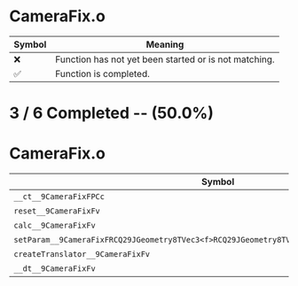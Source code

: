 # CameraFix.o
| Symbol | Meaning 
| ------------- | ------------- 
| :x: | Function has not yet been started or is not matching. 
| :white_check_mark: | Function is completed. 


# 3 / 6 Completed -- (50.0%)
# CameraFix.o
| Symbol | Decompiled? |
| ------------- | ------------- |
| `__ct__9CameraFixFPCc` | :white_check_mark: |
| `reset__9CameraFixFv` | :x: |
| `calc__9CameraFixFv` | :x: |
| `setParam__9CameraFixFRCQ29JGeometry8TVec3<f>RCQ29JGeometry8TVec3<f>RCQ29JGeometry8TVec3<f>` | :x: |
| `createTranslator__9CameraFixFv` | :white_check_mark: |
| `__dt__9CameraFixFv` | :white_check_mark: |
